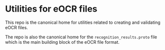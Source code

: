 # Utilities for eOCR files

This repo is the canonical home for utilities related to creating and
validating eOCR files.

The repo is also the canonical home for the `recognition_results.proto` file
which is the main building block of the eOCR file format.
